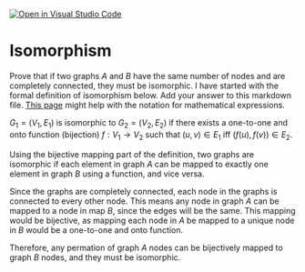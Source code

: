 [![Open in Visual Studio Code](https://classroom.github.com/assets/open-in-vscode-718a45dd9cf7e7f842a935f5ebbe5719a5e09af4491e668f4dbf3b35d5cca122.svg)](https://classroom.github.com/online_ide?assignment_repo_id=12528044&assignment_repo_type=AssignmentRepo)
# Isomorphism

Prove that if two graphs $A$ and $B$ have the same number of nodes and are
completely connected, they must be isomorphic. I have started with the formal
definition of isomorphism below. Add your answer to this markdown file. [This
page](https://docs.github.com/en/get-started/writing-on-github/working-with-advanced-formatting/writing-mathematical-expressions)
might help with the notation for mathematical expressions.

$G_1=(V_1 , E_1)$ is isomorphic to $G_2 = (V_2, E_2)$ if there exists a
one-to-one and onto function (bijection) $f: V_1 \rightarrow V_2$ such that $(u,v)
\in E_1$ iff $(f(u),f(v)) \in E_2$.

Using the bijective mapping part of the definition, two graphs are isomorphic if each
element in graph $A$ can be mapped to exactly one element in graph $B$ using a function,
and vice versa.  

Since the graphs are completely connected, each node in the graphs is connected to every 
other node.  This means any node in graph $A$ can be mapped to a node in map $B$, since the
edges will be the same.  This mapping would be bijective, as mapping each node in $A$
be mapped to a unique node in $B$ would be a one-to-one and onto function.

Therefore, any permation of graph $A$ nodes can be bijectively mapped
to graph $B$ nodes, and they must be isomorphic.  

